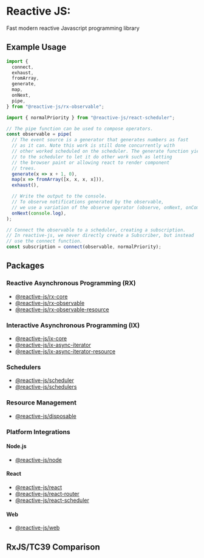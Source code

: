 # Reactive JS:

Fast modern reactive Javascript programming library

## Example Usage

```typescript
import {
  connect,
  exhaust,
  fromArray,
  generate,
  map,
  onNext,
  pipe,
} from "@reactive-js/rx-observable";

import { normalPriority } from "@reactive-js/react-scheduler";

// The pipe function can be used to compose operators.
const observable = pipe(
  // The event source is a generator that generates numbers as fast
  // as it can. Note this work is still done concurrently with
  // other worked scheduled on the scheduler. The generate function yields
  // to the scheduler to let it do other work such as letting
  // the browser paint or allowing react to render component
  // trees.
  generate(x => x + 1, 0),
  map(x => fromArray([x, x, x, x])),
  exhaust(),

  // Write the output to the console.
  // To observe notifications generated by the observable,
  // we use a variation of the observe operator (observe, onNext, onComplete, onError).
  onNext(console.log),
);

// Connect the observable to a scheduler, creating a subscription.
// In reactive-js, we never directly create a Subscriber, but instead
// use the connect function. 
const subscription = connect(observable, normalPriority);
```

## Packages

### Reactive Asynchronous Programming (RX)
* [@reactive-js/rx-core](./packages/rx-core/docs)
* [@reactive-js/rx-observable](./packages/rx-observable/docs)
* [@reactive-js/rx-observable-resource](./packages/rx-observable-resource/docs)

### Interactive Asynchronous Programming (IX)
* [@reactive-js/ix-core](./packages/ix-core/docs)
* [@reactive-js/ix-async-iterator](./packages/ix-async-iterator/docs)
* [@reactive-js/ix-async-iterator-resource](./packages/ix-async-iterator-resource/docs)

### Schedulers
* [@reactive-js/scheduler](./packages/scheduler/docs)
* [@reactive-js/schedulers](./packages/schedulers/docs)

### Resource Management
* [@reactive-js/disposable](./packages/disposable/docs)

### Platform Integrations

#### Node.js
* [@reactive-js/node](./packages/node/docs)

#### React
* [@reactive-js/react](./packages/react/docs)
* [@reactive-js/react-router](./packages/react-router/docs)
* [@reactive-js/react-scheduler](./packages/react-scheduler/docs)

#### Web
* [@reactive-js/web](./packages/web/docs)

## RxJS/TC39 Comparison

